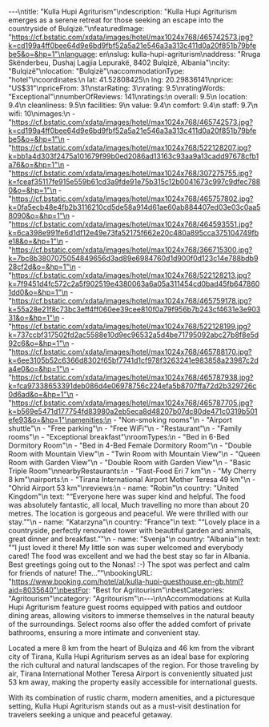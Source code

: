 ---\ntitle: "Kulla Hupi Agriturism"\ndescription: "Kulla Hupi Agriturism emerges as a serene retreat for those seeking an escape into the countryside of Bulqizë."\nfeaturedImage: "https://cf.bstatic.com/xdata/images/hotel/max1024x768/465742573.jpg?k=cd199a4ff0bee64d9e6bd9fbf52a5a21e546a3a313c411d0a20f851b79bfebe5&o=&hp=1"\nlanguage: en\nslug: kulla-hupi-agriturism\naddress: "Rruga Skënderbeu, Dushaj Lagjia Lepurakë, 8402 Bulqizë, Albania"\ncity: "Bulqizë"\nlocation: "Bulqizë"\naccommodationType: "hotel"\ncoordinates:\n  lat: 41.52808425\n  lng: 20.29836141\nprice: "US$31"\npriceFrom: 31\nstarRating: 3\nrating: 9.5\nratingWords: "Exceptional"\nnumberOfReviews: 141\nratings:\n  overall: 9.5\n  location: 9.4\n  cleanliness: 9.5\n  facilities: 9\n  value: 9.4\n  comfort: 9.4\n  staff: 9.7\n  wifi: 10\nimages:\n  - "https://cf.bstatic.com/xdata/images/hotel/max1024x768/465742573.jpg?k=cd199a4ff0bee64d9e6bd9fbf52a5a21e546a3a313c411d0a20f851b79bfebe5&o=&hp=1"\n  - "https://cf.bstatic.com/xdata/images/hotel/max1024x768/522128207.jpg?k=bb1a4d303f2475a101679f99b0ed2086ad13163c93aa9a13cadd97678cfb1a76&o=&hp=1"\n  - "https://cf.bstatic.com/xdata/images/hotel/max1024x768/307275755.jpg?k=fceaf35117fe915e559b61cd3a9fde91e75b315c12b0041673c997c9dfec7880&o=&hp=1"\n  - "https://cf.bstatic.com/xdata/images/hotel/max1024x768/465757802.jpg?k=0fa5ecb48e4fb2b3116210cd5de58a914d61ae60ab884407ed03e03c0aa58090&o=&hp=1"\n  - "https://cf.bstatic.com/xdata/images/hotel/max1024x768/464593551.jpg?k=6ca398e991fe6d1df12e49e73fa52175f662e20c480a895cca375104749fbe18&o=&hp=1"\n  - "https://cf.bstatic.com/xdata/images/hotel/max1024x768/366715300.jpg?k=7bc8b3807075054849656d3ad89e6984760d1d900f0d123c14e788bdb928cf2d&o=&hp=1"\n  - "https://cf.bstatic.com/xdata/images/hotel/max1024x768/522128213.jpg?k=7f9451d4fc572c2a5f902519e4380063a6a05a311454cd0bad45fb6478601dd0&o=&hp=1"\n  - "https://cf.bstatic.com/xdata/images/hotel/max1024x768/465759178.jpg?k=55a28e21f8c73bc3eff4ff060ee39cee810f0a79f956b7b243cf4631e3e90331&o=&hp=1"\n  - "https://cf.bstatic.com/xdata/images/hotel/max1024x768/522128199.jpg?k=737ccbf317502fd2ac5588e10d9ec96532a5d4be71795092abc27b8f8e5d92c6&o=&hp=1"\n  - "https://cf.bstatic.com/xdata/images/hotel/max1024x768/465788170.jpg?k=6ee3105b52c6366d8302f65bf7741d1cf978f3263241e983858a23987c2da4e0&o=&hp=1"\n  - "https://cf.bstatic.com/xdata/images/hotel/max1024x768/465787938.jpg?k=fca97338653391deb086d4e06978756c224efa5b8707ffa72d2b329726c0d6ad&o=&hp=1"\n  - "https://cf.bstatic.com/xdata/images/hotel/max1024x768/465787705.jpg?k=b569e5471d177754fd83980a2eb5eca8d48207b07dc80de471c0319b501efe93&o=&hp=1"\namenities:\n  - "Non-smoking rooms"\n  - "Airport shuttle"\n  - "Free parking"\n  - "Free WiFi"\n  - "Restaurant"\n  - "Family rooms"\n  - "Exceptional breakfast"\nroomTypes:\n  - "Bed in 6-Bed Dormitory Room"\n  - "Bed in 4-Bed Female Dormitory Room"\n  - "Double Room with Mountain View"\n  - "Twin Room with Mountain View"\n  - "Queen Room with Garden View"\n  - "Double Room with Garden View"\n  - "Basic Triple Room"\nnearbyRestaurants:\n  - "Fast-Food Eri 7 km"\n  - "My Cherry 8 km"\nairports:\n  - "Tirana International Airport Mother Teresa 49 km"\n  - "Ohrid Airport 53 km"\nreviews:\n  - name: "Robin"\n    country: "United Kingdom"\n    text: "“Everyone here was super kind and helpful. The food was absolutely fantastic, all local, Much travelling no more than about 20 metres. The location is gorgeous and peaceful. We were thrilled with our stay.”"\n  - name: "Katarzyna"\n    country: "France"\n    text: "“Lovely place in a countryside, perfectly renovated tower with beautiful garden and animals, great dinner and breakfast.”"\n  - name: "Svenja"\n    country: "Albania"\n    text: "“I just loved it there! My little son was super welcomed and everybody cared! The food was excellent and we had the best stay so far in Albania. Best greetings going out to the Nonas! :-) The spot was perfect and calm for friends of nature! The...”"\nbookingURL: "https://www.booking.com/hotel/al/kulla-hupi-guesthouse.en-gb.html?aid=8035640"\nbestFor: "Best for Agritourism"\nbestCategories: "Agritourism"\ncategory: "Agritourism"\n---\n\nAccommodations at Kulla Hupi Agriturism feature guest rooms equipped with patios and outdoor dining areas, allowing visitors to immerse themselves in the natural beauty of the surroundings. Select rooms also offer the added comfort of private bathrooms, ensuring a more intimate and convenient stay.

Located a mere 8 km from the heart of Bulqiza and 46 km from the vibrant city of Tirana, Kulla Hupi Agriturism serves as an ideal base for exploring the rich cultural and natural landscapes of the region. For those traveling by air, Tirana International Mother Teresa Airport is conveniently situated just 53 km away, making the property easily accessible for international guests.

With its combination of rustic charm, modern amenities, and a picturesque setting, Kulla Hupi Agriturism stands out as a must-visit destination for travelers seeking a unique and peaceful getaway.